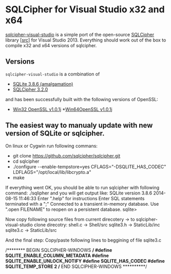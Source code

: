 SQLCipher for Visual Studio x32 and x64
===========================

[sqlcipher-visual-studio][] is a simple port of the open-source [SQLCipher][]
library [[src](https://github.com/sqlcipher/sqlcipher)] for Visual Studio 2013.
Everything should work out of the box to compile x32 and x64 versions of sqlcipher.

  [sqlcipher-visual-studio]: https://github.com/karlosp/sqlcipher-visual-studio
  [SQLCipher]: http://sqlcipher.net/
  [SQLite3]: http://www.sqlite.org/

Versions
--------

`sqlcipher-visual-studio` is a combination of

  * [SQLite 3.8.6 (amalgamation)](http://sourceforge.net/projects/sqlite.mirror/files/SQLite%203.8.6/)
  * [SQLCipher 3.2.0](https://github.com/sqlcipher/sqlcipher/zipball/v3.2.0)

and has been successfully built with the following versions of OpenSSL:

   * [Win32 OpenSSL v1.0.1j](http://slproweb.com/download/Win32OpenSSL-1_0_1j.exe)
   *[Win64OpenSSL v1.0.1j](http://slproweb.com/download/Win64OpenSSL-1_0_1j.exe)
   
 The easiest way to manualy update with new version of SQLite or sqlcipher.
 ------
 On linux or Cygwin run following commans:
  * git clone https://github.com/sqlcipher/sqlcipher.git
  * cd sqlcipher
  * ./configure --enable-tempstore=yes CFLAGS="-DSQLITE_HAS_CODEC" \
    LDFLAGS="/opt/local/lib/libcrypto.a"
  * make

If everything went OK, you should be able to run sqlcipher with following command: ./sqlipher and you will get output like:
SQLite version 3.8.6 2014-08-15 11:46:33
Enter ".help" for instructions
Enter SQL statements terminated with a ";"
Connected to a transient in-memory database.
Use ".open FILENAME" to reopen on a persistent database.
sqlite>

Now  copy following source files from current direcotery -> to  sqlcipher-visual-studio clone direcotry:
shell.c 		-> Shell/src
sqlite3.h 	-> StaticLib/inc
sqlite3.c 	-> StaticLib/src

And the final step:
Copy/paste following lines to beggining of file sqlite3.c

/******** BEGIN SQLCIPHER-WINDOWS ********/
#define SQLITE_ENABLE_COLUMN_METADATA
#define SQLITE_ENABLE_UNLOCK_NOTIFY
#define SQLITE_HAS_CODEC
#define SQLITE_TEMP_STORE  2
/******** END SQLCIPHER-WINDOWS **********/
